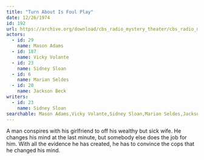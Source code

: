 ```yaml
---
title: "Turn About Is Foul Play"
date: 12/26/1974
id: 192
url: https://archive.org/download/cbs_radio_mystery_theater/cbs_radio_mystery_theater-0151-0200.zip/cbs_radio_mystery_theater-0151-0200%2Fcbsrmt_0192_turnabout_is_foul_play.mp3
actors:  
  - id: 29
    name: Mason Adams  
  - id: 187
    name: Vicky Volante  
  - id: 23
    name: Sidney Sloan  
  - id: 6
    name: Marian Seldes  
  - id: 20
    name: Jackson Beck
writers:  
  - id: 23
    name: Sidney Sloan
searchable: Mason Adams,Vicky Volante,Sidney Sloan,Marian Seldes,Jackson Beck Sidney Sloan
---
```

A man conspires with his girlfriend to off his wealthy but sick wife. He changes his mind at the last minute, but somebody else does the job for him. With all the evidence he has created, he has to convince the cops that he changed his mind.